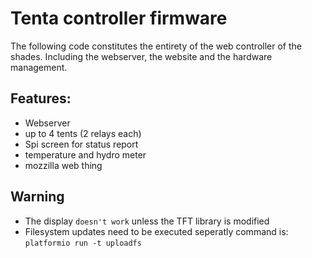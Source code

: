 # Tenta controller firmware

The following code constitutes the entirety of the web controller of the shades. Including the webserver, the website and the hardware management.

## Features:
* Webserver
* up to 4 tents (2 relays each)
* Spi screen for status report
* temperature and hydro meter
* mozzilla web thing

## Warning
* The display `doesn't work` unless the TFT library is modified
* Filesystem updates need to be executed seperatly command is: `platformio run -t uploadfs`

